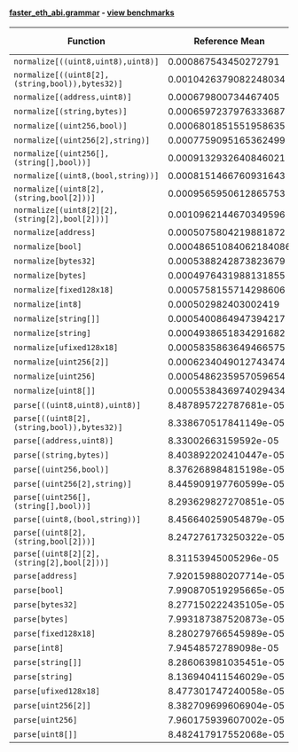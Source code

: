 #### [faster_eth_abi.grammar](https://github.com/BobTheBuidler/faster-eth-abi/blob/master/faster_eth_abi/grammar.py) - [view benchmarks](https://github.com/BobTheBuidler/faster-eth-abi/blob/master/benchmarks/test_grammar_benchmarks.py)

| Function | Reference Mean | Faster Mean | % Change | Speedup (%) | x Faster | Faster |
|----------|---------------|-------------|----------|-------------|----------|--------|
| `normalize[((uint8,uint8),uint8)]` | 0.000867543450272791 | 0.0007231876693367667 | 16.64% | 19.96% | 1.20x | ✅ |
| `normalize[((uint8[2],(string,bool)),bytes32)]` | 0.0010426379082248034 | 0.0009417649556785435 | 9.67% | 10.71% | 1.11x | ✅ |
| `normalize[(address,uint8)]` | 0.000679800734467405 | 0.0005485204765481018 | 19.31% | 23.93% | 1.24x | ✅ |
| `normalize[(string,bytes)]` | 0.0006597237976333687 | 0.0005196670720952301 | 21.23% | 26.95% | 1.27x | ✅ |
| `normalize[(uint256,bool)]` | 0.0006801851551958635 | 0.0005372112321336265 | 21.02% | 26.61% | 1.27x | ✅ |
| `normalize[(uint256[2],string)]` | 0.0007759095165362499 | 0.0006358743201224329 | 18.05% | 22.02% | 1.22x | ✅ |
| `normalize[(uint256[],(string[],bool))]` | 0.0009132932640846021 | 0.0007750060154676747 | 15.14% | 17.84% | 1.18x | ✅ |
| `normalize[(uint8,(bool,string))]` | 0.0008151466760931643 | 0.0006810355967737971 | 16.45% | 19.69% | 1.20x | ✅ |
| `normalize[(uint8[2],(string,bool[2]))]` | 0.0009565950612865753 | 0.0008415258836654211 | 12.03% | 13.67% | 1.14x | ✅ |
| `normalize[(uint8[2][2],(string[2],bool[2]))]` | 0.0010962144670349596 | 0.0009997412179481103 | 8.80% | 9.65% | 1.10x | ✅ |
| `normalize[address]` | 0.0005075804219881872 | 0.00037094674370840165 | 26.92% | 36.83% | 1.37x | ✅ |
| `normalize[bool]` | 0.00048651084062184086 | 0.00035197706631726375 | 27.65% | 38.22% | 1.38x | ✅ |
| `normalize[bytes32]` | 0.0005388242873823679 | 0.0004053226863307377 | 24.78% | 32.94% | 1.33x | ✅ |
| `normalize[bytes]` | 0.0004976431988131855 | 0.00037764801996217104 | 24.11% | 31.77% | 1.32x | ✅ |
| `normalize[fixed128x18]` | 0.0005758155714298606 | 0.0004612463405527922 | 19.90% | 24.84% | 1.25x | ✅ |
| `normalize[int8]` | 0.000502982403002419 | 0.00036749874072416957 | 26.94% | 36.87% | 1.37x | ✅ |
| `normalize[string[]]` | 0.0005400864947394217 | 0.00040297783865621793 | 25.39% | 34.02% | 1.34x | ✅ |
| `normalize[string]` | 0.0004938651834291682 | 0.00036303234417177783 | 26.49% | 36.04% | 1.36x | ✅ |
| `normalize[ufixed128x18]` | 0.0005835863649466575 | 0.00046705991811690827 | 19.97% | 24.95% | 1.25x | ✅ |
| `normalize[uint256[2]]` | 0.0006234049012743474 | 0.0004819079798288089 | 22.70% | 29.36% | 1.29x | ✅ |
| `normalize[uint256]` | 0.0005486235957059654 | 0.00040437790016527954 | 26.29% | 35.67% | 1.36x | ✅ |
| `normalize[uint8[]]` | 0.0005538436974029434 | 0.00042708163178290155 | 22.89% | 29.68% | 1.30x | ✅ |
| `parse[((uint8,uint8),uint8)]` | 8.487895722787681e-05 | 8.621671710112256e-05 | -1.58% | -1.55% | 0.98x | ❌ |
| `parse[((uint8[2],(string,bool)),bytes32)]` | 8.338670517841149e-05 | 8.539168035333126e-05 | -2.40% | -2.35% | 0.98x | ❌ |
| `parse[(address,uint8)]` | 8.33002663159592e-05 | 8.407858837418286e-05 | -0.93% | -0.93% | 0.99x | ❌ |
| `parse[(string,bytes)]` | 8.403892202410447e-05 | 8.459632280131002e-05 | -0.66% | -0.66% | 0.99x | ❌ |
| `parse[(uint256,bool)]` | 8.376268984815198e-05 | 8.37995838177335e-05 | -0.04% | -0.04% | 1.00x | ❌ |
| `parse[(uint256[2],string)]` | 8.445909197760599e-05 | 8.472906145422364e-05 | -0.32% | -0.32% | 1.00x | ❌ |
| `parse[(uint256[],(string[],bool))]` | 8.293629827270851e-05 | 8.551355477588149e-05 | -3.11% | -3.01% | 0.97x | ❌ |
| `parse[(uint8,(bool,string))]` | 8.456640259054879e-05 | 8.515389857657573e-05 | -0.69% | -0.69% | 0.99x | ❌ |
| `parse[(uint8[2],(string,bool[2]))]` | 8.247276173250322e-05 | 8.421698500963243e-05 | -2.11% | -2.07% | 0.98x | ❌ |
| `parse[(uint8[2][2],(string[2],bool[2]))]` | 8.31153945005296e-05 | 8.321672126976863e-05 | -0.12% | -0.12% | 1.00x | ❌ |
| `parse[address]` | 7.920159880207714e-05 | 8.054005784265067e-05 | -1.69% | -1.66% | 0.98x | ❌ |
| `parse[bool]` | 7.990870519295665e-05 | 8.015118236999847e-05 | -0.30% | -0.30% | 1.00x | ❌ |
| `parse[bytes32]` | 8.277150222435105e-05 | 8.420750592734966e-05 | -1.73% | -1.71% | 0.98x | ❌ |
| `parse[bytes]` | 7.993187387520873e-05 | 8.20179979304741e-05 | -2.61% | -2.54% | 0.97x | ❌ |
| `parse[fixed128x18]` | 8.280279766545989e-05 | 8.45849695341653e-05 | -2.15% | -2.11% | 0.98x | ❌ |
| `parse[int8]` | 7.94548572789098e-05 | 8.19491536899334e-05 | -3.14% | -3.04% | 0.97x | ❌ |
| `parse[string[]]` | 8.286063981035451e-05 | 8.502944706471197e-05 | -2.62% | -2.55% | 0.97x | ❌ |
| `parse[string]` | 8.136940411546029e-05 | 8.11116331902613e-05 | 0.32% | 0.32% | 1.00x | ✅ |
| `parse[ufixed128x18]` | 8.477301747240058e-05 | 8.540678550062692e-05 | -0.75% | -0.74% | 0.99x | ❌ |
| `parse[uint256[2]]` | 8.382709699606904e-05 | 8.04376477861676e-05 | 4.04% | 4.21% | 1.04x | ✅ |
| `parse[uint256]` | 7.960175939607002e-05 | 8.186288198109511e-05 | -2.84% | -2.76% | 0.97x | ❌ |
| `parse[uint8[]]` | 8.482417917552068e-05 | 8.38736326250907e-05 | 1.12% | 1.13% | 1.01x | ✅ |
